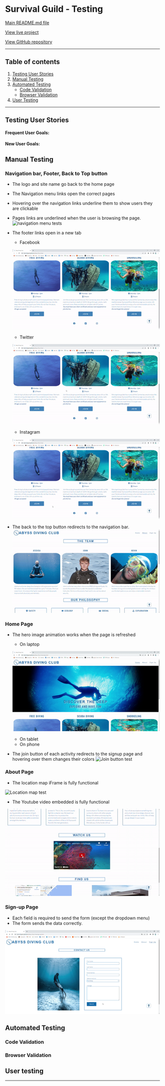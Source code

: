 # Survival Guild - Testing 

[Main README.md file](/README.md)

[View live project](https://ludovicleguen.github.io/Abyss-Dive-Club/)

[View GitHub repository](https://github.com/LudovicLeGuen/Abyss-Dive-Club)

***
## Table of contents
1. [Testing User Stories](#Testing-User-Stories)
2. [Manual Testing](#Manual-Testing)
3. [Automated Testing](#Automated-Testing) 
     - [Code Validation](#Code-Validation)
     - [Browser Validation](#Browser-Validation)
4. [User Testing](#User-Testing)


***

## Testing User Stories
#### Frequent User Goals:
#### New User Goals:

## Manual Testing
### Navigation bar, Footer, Back to Top button
* The logo and site name go back to the home page
* The Navigation menu links open the correct pages
* Hovering over the navigation links underline them to show users they are clickable
* Pages links are underlined when the user is browsing the page.
![navigation menu tests](assets/testing-files/navigation-bar/nav%20bar.gif)

* The footer links open in a new tab
     * Facebook

     ![Facebook link](assets/testing-files/footer/facebook.gif)

     * Twitter

     ![Twitter link](assets/testing-files/footer/twitter.gif)

     * Instagram 

     ![Instagram link](assets/testing-files/footer/instagram.gif)   

* The back to the top button redirects to the navigation bar.
![back to top test](assets/testing-files/homepage/back%20to%20top.gif) 

### Home Page
* The hero image animation works when the page is refreshed
     * On laptop

     ![Hero image animation on laptop](assets/testing-files/homepage/animation.gif) 

     * On tablet
     * On phone

* The join button of each activity redirects to the signup page and hovering over them  changes their colors
![Join button test](assets/testing-files/homepage/join%20button.gif) 

### About Page
* The location map iFrame is fully functional

![Location map test](assets/testing-files/about-page/map.gif)

* The Youtube video embedded is fully functional

![Youtube video test](assets/testing-files/about-page/video.gif)

### Sign-up Page
* Each field is required to send the form (except the dropdown menu)
* The form sends the data correctly.

![form data test](assets/testing-files/signup-page/form.gif)

## Automated Testing
### Code Validation
### Browser Validation

## User testing 

***